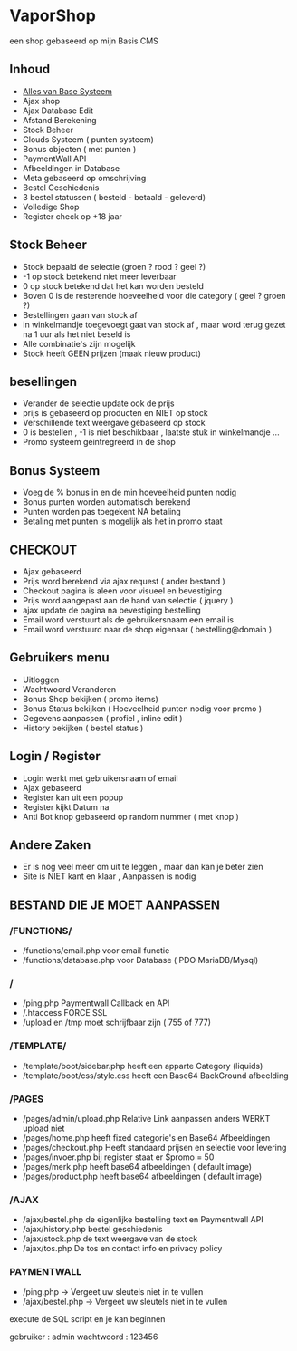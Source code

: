 # VaporShop
een shop gebaseerd op mijn Basis CMS

## Inhoud
+ [Alles van Base Systeem](https://github.com/powerchaos/base)
+ Ajax shop
+ Ajax Database Edit
+ Afstand Berekening
+ Stock Beheer
+ Clouds Systeem ( punten systeem)
+ Bonus objecten ( met punten )
+ PaymentWall API
+ Afbeeldingen in Database
+ Meta gebaseerd op omschrijving
+ Bestel Geschiedenis
+ 3 bestel statussen ( besteld - betaald - geleverd)
+ Volledige Shop
+ Register check op +18 jaar

## Stock Beheer
+ Stock bepaald de selectie (groen ? rood ? geel ?)
+ -1 op stock betekend niet meer leverbaar
+ 0 op stock betekend dat het kan worden besteld
+ Boven 0 is de resterende hoeveelheid voor die category ( geel ? groen ?)
+ Bestellingen gaan van stock af
+ in winkelmandje toegevoegt gaat van stock af , maar word terug gezet na 1 uur als het niet beseld is
+ Alle combinatie's zijn mogelijk
+ Stock heeft GEEN prijzen (maak nieuw product)


## besellingen
+ Verander de selectie update ook de prijs
+ prijs is gebaseerd op producten en NIET op stock
+ Verschillende text weergave gebaseerd op stock
+ 0 is bestellen , -1 is niet beschikbaar , laatste stuk in winkelmandje ...
+ Promo systeem geintregreerd in de shop

## Bonus Systeem
+ Voeg de % bonus in en de min hoeveelheid punten nodig
+ Bonus punten worden automatisch berekend
+ Punten worden pas toegekent NA betaling
+ Betaling met punten is mogelijk als het in promo staat

## CHECKOUT
+ Ajax gebaseerd
+ Prijs word berekend via ajax request ( ander bestand )
+ Checkout pagina is aleen voor visueel en bevestiging
+ Prijs word aangepast aan de hand van selectie ( jquery )
+ ajax update de pagina na bevestiging bestelling
+ Email word verstuurt als de gebruikersnaam een email is
+ Email word verstuurd naar de shop eigenaar ( bestelling@domain )

## Gebruikers menu
+ Uitloggen
+ Wachtwoord Veranderen
+ Bonus Shop bekijken ( promo items)
+ Bonus Status bekijken ( Hoeveelheid punten nodig voor promo )
+ Gegevens aanpassen ( profiel , inline edit )
+ History bekijken ( bestel status )

## Login / Register
+ Login werkt met gebruikersnaam of email
+ Ajax gebaseerd
+ Register kan uit een popup
+ Register kijkt Datum na
+ Anti Bot knop gebaseerd op random nummer ( met knop ) 

## Andere Zaken
+ Er is nog veel meer om uit te leggen , maar dan kan je beter zien
+ Site is NIET kant en klaar , Aanpassen is nodig

## BESTAND DIE JE MOET AANPASSEN
### /FUNCTIONS/
+ /functions/email.php voor email functie
+ /functions/database.php voor Database ( PDO MariaDB/Mysql)

### /
+ /ping.php Paymentwall Callback en API
+ /.htaccess FORCE SSL
+ /upload en /tmp moet schrijfbaar zijn ( 755 of 777)

### /TEMPLATE/
+ /template/boot/sidebar.php heeft een apparte Category (liquids)
+ /template/boot/css/style.css heeft een Base64 BackGround afbeelding

### /PAGES
+ /pages/admin/upload.php Relative Link aanpassen anders WERKT upload niet
+ /pages/home.php heeft fixed categorie's en Base64 Afbeeldingen
+ /pages/checkout.php Heeft standaard prijsen en selectie voor levering
+ /pages/invoer.php bij register staat er $promo = 50 
+ /pages/merk.php heeft base64 afbeeldingen ( default image)
+ /pages/product.php heeft base64 afbeeldingen ( default image)

### /AJAX
+ /ajax/bestel.php de eigenlijke bestelling text en Paymentwall API
+ /ajax/history.php bestel geschiedenis
+ /ajax/stock.php de text weergave van de stock
+ /ajax/tos.php De tos en contact info en privacy policy

### PAYMENTWALL
+ /ping.php -> Vergeet uw sleutels niet in te vullen
+ /ajax/bestel.php -> Vergeet uw sleutels niet in te vullen

execute de SQL script en je kan beginnen 

gebruiker : admin 
wachtwoord : 123456
